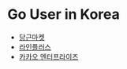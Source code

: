 # Go User in Korea

- [당근마켓](https://www.daangn.com) 
- [라인플러스](https://linepluscorp.com)
- [카카오 엔터프라이즈](https://kakaoenterprise.com)